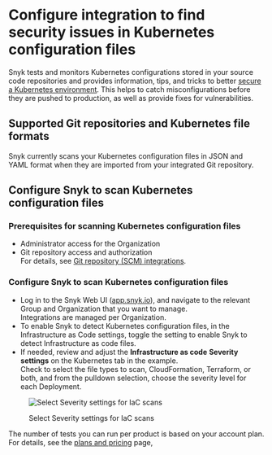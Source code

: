 # Configure integration to find security issues in Kubernetes configuration files

Snyk tests and monitors Kubernetes configurations stored in your source code repositories and provides information, tips, and tricks to better [secure a Kubernetes environment](https://snyk.io/learn/kubernetes-security/). This helps to catch misconfigurations before they are pushed to production, as well as provide fixes for vulnerabilities.

## Supported Git repositories and Kubernetes file formats

Snyk currently scans your Kubernetes configuration files in JSON and YAML format when they are imported from your integrated Git repository.

## Configure Snyk to scan Kubernetes configuration files

### **Prerequisites for scanning Kubernetes configuration files**

* Administrator access for the Organization
* Git repository access and authorization\
  For details, see [Git repository (SCM) integrations](../../../integrations/git-repository-scm-integrations/).

### **Configure Snyk to scan Kubernetes configuration files**

* Log in to the Snyk Web UI ([app.snyk.io](https://app.snyk.io)), and navigate to the relevant Group and Organization that you want to manage.\
  Integrations are managed per Organization.
* To enable Snyk to detect Kubernetes configuration files, in the Infrastructure as Code settings, toggle the setting to enable Snyk to detect Infrastructure as code files.
* If needed, review and adjust the **Infrastructure as code** **Severity settings** on the Kubernetes tab in the example.\
  Check to select the file types to scan, CloudFormation, Terraform, or both, and from the pulldown selection, choose the severity level for each Deployment.

<figure><img src="../../../.gitbook/assets/image (112) (1) (1) (1) (1) (1) (1) (1) (1) (1) (1) (1) (1).png" alt="Select Severity settings for IaC scans"><figcaption><p>Select Severity settings for IaC scans</p></figcaption></figure>

The number of tests you can run per product is based on your account plan. For details, see the [plans and pricing](https://snyk.io/plans/) page,
